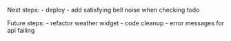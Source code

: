 Next steps:
    - deploy
    - add satisfying bell noise when checking todo
   

Future steps:
    - refactor weather widget
    - code cleanup
    - error messages for api failing



